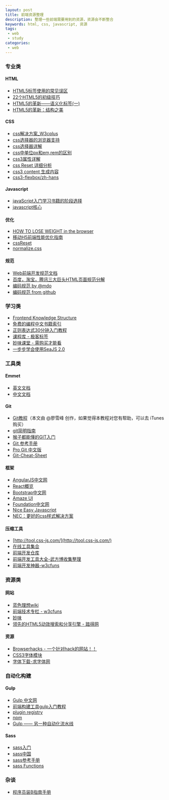 ```yaml
---
layout: post
title: 前端资源整理
description: 整理一些前端需要用到的资源，资源会不断整合
keywords: html, css, javascript, 资源
tags:
 - web
 - study
categories:
 - web
---
```


<style>
.lotus-post h2{}
.lotus-post h3{ font-size: 1.3em;}
.lotus-post h4{ margin-left: 2em; font-size: 1.1em;}
.lotus-post ul{ margin-left: 5.5em; margin-bottom: 5px;}
.lotus-post li{ font-size: 0.9em;}
.lotus-post p{ margin-bottom: 0.2em;}
</style>

<script>
$(document).ready(function() {
    //为超链接加上target='_blank'属性
    $('a[href^="http"]').each(function() {
        $(this).attr({
            'target' : '_blank',
            'rel' : 'nofollow'
        });
    });
});
</script>

### 专业类

#### HTML

- [HTML5标签使用的常见误区](http://ued.sina.com.cn/?p=726)
- [22个HTML5的初级技巧](http://stylechen.com/22-html5-tips.html) 
- [HTML5的革新——语义化标签(一)](http://www.html5jscss.com/html5-semantics-section.html)
- [HTML5的革新：结构之美](http://mrthink.net/html5-simple-structure/)

#### CSS

- [css解决方案_W3cplus](http://www.w3cplus.com/solution/index/index.html)
- [css选择器的浏览器支持](http://labs.qianduan.net/css-selector/)
- [css选择器详解](http://www.uisdc.com/css-selector)
- [css中单位px和em,rem的区别 ](http://www.cnblogs.com/leejersey/p/3662612.html)
- [css3属性详解](http://www.w3cplus.com/blog/tags/250.html)
- [css Reset 详细分析](http://www.ituring.com.cn/article/49353)
- [css3 content 生成内容](http://www.w3cplus.com/solution/css3content/css3content.html)
- [css3-flexbox/zh-hans](http://www.w3.org/html/ig/zh/wiki/Css3-flexbox/zh-hans#.E4.BC.B8.E7.BC.A9.E8.A1.8C.E6.8D.A2.E8.A1.8C_.E2.80.95.E3.80.8Cflex-wrap.E3.80.8D.E5.B1.9E.E6.80.A7)

#### Javascript

- [javaScript入门学习书籍的阶段选择](http://www.planabc.net/2008/01/30/javascript_books_recommend/)
- [javascript核心](http://weizhifeng.net/javascript-the-core.html)

#### 优化

- [HOW TO LOSE WEIGHT in the browser](http://browserdiet.com/zh/)
- [移动H5前端性能优化指南](http://isux.tencent.com/h5-performance.html)
- [cssReset](https://perishablepress.com/cssresetr/)
- [normalize.css](http://necolas.github.io/normalize.css/)

#### 规范

- [Web前端开发规范文档](https://cnodejs.org/topic/55dec742c61f30df2e65ebda)
- [百度，淘宝，腾讯三大巨头HTML页面规范分解](http://www.w3cfuns.com/blog-5440229-5402622.html)
- [编码规范 by @mdo](http://www.css88.com/doc/codeguide/)
- [编码规范 from github](https://github.com/ecomfe/spec)

### 学习类

- [Frontend Knowledge Structure](http://html5ify.com/fks/)
- [免费的编程中文书籍索引](http://siberiawolf.com/free_programming/index.html)
- [正则表达式30分钟入门教程](http://deerchao.net/tutorials/regex/regex.htm)
- [课程库 - 极客标签](http://www.gbtags.com/gb/gblibrary.htm)
- [妙味课堂 - 需购买才能看](http://www.miaov.com/2013/download/video_download.html)
- [一步步学会使用SeaJS 2.0](http://my.oschina.net/smile622/blog/217889)

### 工具类

#### Emmet

- [英文文档](http://docs.emmet.io/)
- [中文文档](http://yanxyz.github.io/emmet-docs/)

#### Git

- [Git教程](http://www.liaoxuefeng.com/wiki/0013739516305929606dd18361248578c67b8067c8c017b000)（本文由 @廖雪峰 创作，如果觉得本教程对您有帮助，可以去 iTunes 购买）
- [git简明指南](http://rogerdudler.github.io/git-guide/index.zh.html)
- [猴子都能懂的GIT入门](http://backlogtool.com/git-guide/cn/)
- [Git 参考手册](http://gitref.justjavac.com/)
- [Pro Git 中文版](https://www.gitbook.com/book/0532/progit/details)
- [Git-Cheat-Sheet](https://github.com/flyhigher139/Git-Cheat-Sheet)

#### 框架

- [AngularJS中文网](http://www.apjs.net/)
- [React概览](http://segmentfault.com/a/1190000000693651)
- [Bootstrap中文网](http://www.bootcss.com/)
- [Amaze UI](http://amazeui.org/)
- [Foundation中文网](http://www.foundcss.com/)
- [Nice Easy Javascript](http://nej.netease.com/)
- [NEC：更好的css样式解决方案](http://nec.netease.com/)

#### 压缩工具

- [http://tool.css-js.com/](http://tool.css-js.com/)
- [在线工具集合](http://tool.oschina.net/)
- [前端开发仓库](http://code.ciaoca.com/)
- [前端开发工具大全-武方博收集整理](http://www.wufangbo.com/web-development-tools-list/)
- [前端开发神器-w3cfuns](http://www.w3cfuns.com/tools.php)

### 资源类

#### 网站

- [蓝色理想wiki](http://wiki.blueidea.com/index.php?title=%E9%A6%96%E9%A1%B5)
- [前端技术专栏 - w3cfuns](http://www.w3cfuns.com/forum.php?gid=126)
- [妙味](http://bbs.miaov.com/forum.php)
- [领先的HTML5动效搜索和分享引擎 - 踏得网](http://techbrood.com/)

#### 资源

- [Browserhacks - 一个针对hack的网站！！](http://browserhacks.com/#browserhacks)
- [CSS3字体模块](http://www.w3.org/html/ig/zh/wiki/Css3-fonts)
- [字体下载-求字体网](http://www.qiuziti.com/)

### 自动化构建

#### Gulp

- [Gulp 中文网](http://www.gulpjs.com.cn/)
- [前端构建工具gulp入门教程](http://segmentfault.com/a/1190000000372547)
- [plugin registry](http://gulpjs.com/plugins/)
- [npm](https://www.npmjs.com/search?q=gulpplugin)
- [Gulp —— 另一种自动化流水线](http://zhuanlan.zhihu.com/TLA42/19691575)

#### Sass

- [sass入门](http://www.w3cplus.com/sassguide/)
- [sass中国](http://www.sass.hk/)
- [sass参考手册](http://sass.bootcss.com/docs/sass-reference/)
- [sass Functions](http://sass-lang.com/documentation/Sass/Script/Functions.html)


### 杂谈

- [程序员装B指南手册](http://ziren.org/hobby/the-programmer-loaded-b-guidebook.html)
